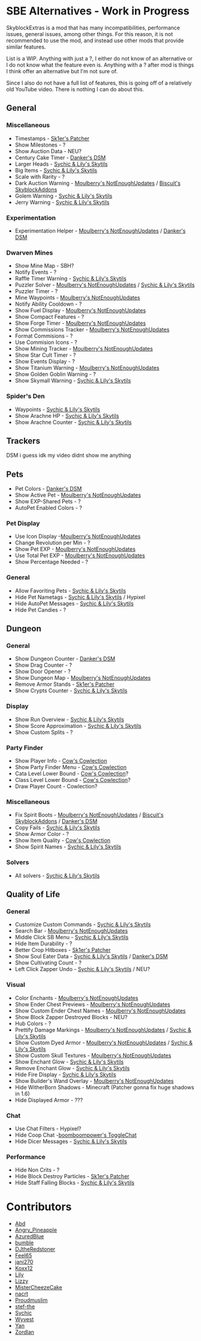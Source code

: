 # SBE Alternatives - Work in Progress

SkyblockExtras is a mod that has many incompatibilities, performance issues, general issues, among other things. For this reason, it is not recommended to use the mod, and instead use other mods that provide similar features.

List is a WIP. Anything with just a ?, I either do not know of an alternative or I do not know what the feature even is. Anything with a ? after mod is things I think offer an alternative but I'm not sure of.

Since I also do not have a full list of features, this is going off of a relatively old YouTube video. There is nothing I can do about this.

## General

### Miscellaneous

- Timestamps - [Sk1er's Patcher](https://sk1er.club/mods/patcher)
- Show Milestones - ?
- Show Auction Data - NEU?
- Century Cake Timer - [Danker's DSM](https://github.com/bowser0000/SkyblockMod/releases/latest)
- Larger Heads - [Sychic & Lily's Skytils](https://github.com/Skytils/SkytilsMod/releases)
- Big Items - [Sychic & Lily's Skytils](https://github.com/Skytils/SkytilsMod/releases)
- Scale with Rarity - ?
- Dark Auction Warning - [Moulberry's NotEnoughUpdates](https://discord.gg/moulberry) / [Biscuit's SkyblockAddons](https://biscuit.codes/mods/skyblockaddons/downloadversion/?v=latest)
- Golem Warning - [Sychic & Lily's Skytils](https://github.com/Skytils/SkytilsMod/releases)
- Jerry Warning - [Sychic & Lily's Skytils](https://github.com/Skytils/SkytilsMod/releases)

### Experimentation

- Experimentation Helper - [Moulberry's NotEnoughUpdates](https://discord.gg/moulberry) / [Danker's DSM](https://github.com/bowser0000/SkyblockMod/releases/latest)

### Dwarven Mines

- Show Mine Map - SBH?
- Notify Events - ?
- Raffle Timer Warning - [Sychic & Lily's Skytils](https://github.com/Skytils/SkytilsMod/releases)
- Puzzler Solver - [Moulberry's NotEnoughUpdates](https://discord.gg/moulberry) / [Sychic & Lily's Skytils](https://github.com/Skytils/SkytilsMod/releases)
- Puzzler Timer - ?
- Mine Waypoints - [Moulberry's NotEnoughUpdates](https://discord.gg/moulberry)
- Notify Ability Cooldown - ?
- Show Fuel Display - [Moulberry's NotEnoughUpdates](https://discord.gg/moulberry)
- Show Compact Features - ?
- Show Forge Timer - [Moulberry's NotEnoughUpdates](https://discord.gg/moulberry)
- Show Commissions Tracker - [Moulberry's NotEnoughUpdates](https://discord.gg/moulberry)
- Format Commisions - ?
- Use Commision Icons - ?
- Show Mining Tracker - [Moulberry's NotEnoughUpdates](https://discord.gg/moulberry)
- Show Star Cult Timer - ?
- Show Events Display - ?
- Show Titanium Warning - [Moulberry's NotEnoughUpdates](https://discord.gg/moulberry)
- Show Golden Goblin Warning - ?
- Show Skymall Warning - [Sychic & Lily's Skytils](https://github.com/Skytils/SkytilsMod/releases)

### Spider's Den

- Waypoints - [Sychic & Lily's Skytils](https://github.com/Skytils/SkytilsMod/releases)
- Show Arachne HP - [Sychic & Lily's Skytils](https://github.com/Skytils/SkytilsMod/releases)
- Show Arachne Counter - [Sychic & Lily's Skytils](https://github.com/Skytils/SkytilsMod/releases)

## Trackers

DSM i guess idk my video didnt show me anything

## Pets

- Pet Colors - [Danker's DSM](https://github.com/bowser0000/SkyblockMod/releases/latest)
- Show Active Pet - [Moulberry's NotEnoughUpdates](https://discord.gg/moulberry)
- Show EXP-Shared Pets - ?
- AutoPet Enabled Colors - ?

### Pet Display

- Use Icon Display -[Moulberry's NotEnoughUpdates](https://discord.gg/moulberry)
- Change Revolution per Min - ?
- Show Pet EXP - [Moulberry's NotEnoughUpdates](https://discord.gg/moulberry)
- Use Total Pet EXP - [Moulberry's NotEnoughUpdates](https://discord.gg/moulberry)
- Show Percentage Needed - ?

### General

- Allow Favoriting Pets - [Sychic & Lily's Skytils](https://github.com/Skytils/SkytilsMod/releases)
- Hide Pet Nametags - [Sychic & Lily's Skytils](https://github.com/Skytils/SkytilsMod/releases) / Hypixel
- Hide AutoPet Messages - [Sychic & Lily's Skytils](https://github.com/Skytils/SkytilsMod/releases)
- Hide Pet Candies - ?

## Dungeon

### General

- Show Dungeon Counter - [Danker's DSM](https://github.com/bowser0000/SkyblockMod/releases/latest)
- Show Drag Counter - ?
- Show Door Opener - ?
- Show Dungeon Map - [Moulberry's NotEnoughUpdates](https://discord.gg/moulberry)
- Remove Armor Stands - [Sk1er's Patcher](https://sk1er.club/mods/patcher)
- Show Crypts Counter - [Sychic & Lily's Skytils](https://github.com/Skytils/SkytilsMod/releases)

### Display

- Show Run Overview - [Sychic & Lily's Skytils](https://github.com/Skytils/SkytilsMod/releases)
- Show Score Approximation - [Sychic & Lily's Skytils](https://github.com/Skytils/SkytilsMod/releases)
- Show Custom Splits - ?

### Party Finder

- Show Player Info - [Cow's Cowlection](https://github.com/cow-mc/Cowlection/releases/latest)
- Show Party Finder Menu - [Cow's Cowlection](https://github.com/cow-mc/Cowlection/releases/latest)
- Cata Level Lower Bound - [Cow's Cowlection](https://github.com/cow-mc/Cowlection/releases/latest)?
- Class Level Lower Bound - [Cow's Cowlection](https://github.com/cow-mc/Cowlection/releases/latest)?
- Draw Player Count - Cowlection?

### Miscellaneous

- Fix Spirit Boots - [Moulberry's NotEnoughUpdates](https://discord.gg/moulberry) / [Biscuit's SkyblockAddons](https://biscuit.codes/mods/skyblockaddons/downloadversion/?v=latest) / [Danker's DSM](https://github.com/bowser0000/SkyblockMod/releases/latest)
- Copy Fails - [Sychic & Lily's Skytils](https://github.com/Skytils/SkytilsMod/releases)
- Show Armor Color - ?
- Show Item Quality - [Cow's Cowlection](https://github.com/cow-mc/Cowlection/releases/latest)
- Show Spirit Names - [Sychic & Lily's Skytils](https://github.com/Skytils/SkytilsMod/releases)

### Solvers

- All solvers - [Sychic & Lily's Skytils](https://github.com/Skytils/SkytilsMod/releases)

## Quality of Life

### General

- Customize Custom Commands - [Sychic & Lily's Skytils](https://github.com/Skytils/SkytilsMod/releases)
- Search Bar - [Moulberry's NotEnoughUpdates](https://discord.gg/moulberry)
- Middle Click SB Menu - [Sychic & Lily's Skytils](https://github.com/Skytils/SkytilsMod/releases)
- Hide Item Durability - ?
- Better Crop Hitboxes - [Sk1er's Patcher](https://sk1er.club/mods/patcher)
- Show Soul Eater Data - [Sychic & Lily's Skytils](https://github.com/Skytils/SkytilsMod/releases) / [Danker's DSM](https://github.com/bowser0000/SkyblockMod/releases/latest)
- Show Cultivating Count - ?
- Left Click Zapper Undo - [Sychic & Lily's Skytils](https://github.com/Skytils/SkytilsMod/releases) / NEU?

### Visual

- Color Enchants - [Moulberry's NotEnoughUpdates](https://discord.gg/moulberry)
- Show Ender Chest Previews - [Moulberry's NotEnoughUpdates](https://discord.gg/moulberry)
- Show Custom Ender Chest Names - [Moulberry's NotEnoughUpdates](https://discord.gg/moulberry)
- Show Block Zapper Destroyed Blocks - NEU?
- Hub Colors - ?
- Prettify Damage Markings - [Moulberry's NotEnoughUpdates](https://discord.gg/moulberry) / [Sychic & Lily's Skytils](https://github.com/Skytils/SkytilsMod/releases)
- Show Custom Dyed Armor - [Moulberry's NotEnoughUpdates](https://discord.gg/moulberry) / [Sychic & Lily's Skytils](https://github.com/Skytils/SkytilsMod/releases)
- Show Custom Skull Textures - [Moulberry's NotEnoughUpdates](https://discord.gg/moulberry)
- Show Enchant Glow - [Sychic & Lily's Skytils](https://github.com/Skytils/SkytilsMod/releases)
- Remove Enchant Glow - [Sychic & Lily's Skytils](https://github.com/Skytils/SkytilsMod/releases)
- Hide Fire Display - [Sychic & Lily's Skytils](https://github.com/Skytils/SkytilsMod/releases)
- Show Builder's Wand Overlay - [Moulberry's NotEnoughUpdates](https://discord.gg/moulberry)
- Hide WitherBorn Shadows - Minecraft (Patcher gonna fix huge shadows in 1.6)
- Hide Displayed Armor - ???

### Chat

- Use Chat Filters - Hypixel?
- Hide Coop Chat -[boomboompower's ToggleChat](https://github.com/boomboompower/ToggleChat/releases)
- Hide Dicer Messages - [Sychic & Lily's Skytils](https://github.com/Skytils/SkytilsMod/releases)

### Performance

- Hide Non Crits - ?
- Hide Block Destroy Particles - [Sk1er's Patcher](https://sk1er.club/mods/patcher)
- Hide Staff Falling Blocks - [Sychic & Lily's Skytils](https://github.com/Skytils/SkytilsMod/releases)

# Contributors

- [Abd](https://github.com/BrahR)
- [Angry_Pineapple](https://github.com/Angry-Pineapple3121)
- [AzuredBlue](https://github.com/AzuredBlue)
- [bumble](https://github.com/itsbumble)
- [DJtheRedstoner](https://github.com/DJtheRedstoner)
- [Feel65](https://github.com/Feel65)
- [jani270](https://github.com/jani270)
- [Koxx12](https://github.com/koxx12-dev)
- [Lily](https://github.com/My-Name-Is-Jeff)
- [Lizzy](https://github.com/LizzyMaybeDev)
- [MisterCheezeCake](https://github.com/MisterCheezeCake)
- [nacrt](https://github.com/nacrt)
- [Proudmuslim](https://github.com/proudmuslim-dev)
- [stef-the](https://github.com/stef-the)
- [Sychic](https://github.com/Sychic)
- [Wyvest](https://github.com/Wyvest)
- [Yan](https://github.com/yanNotDev)
- [Zordlan](https://github.com/Zordlan)

